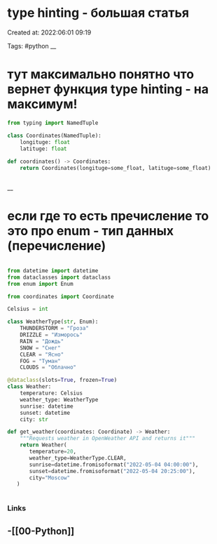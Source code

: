 # type hinting - большая статья

Created at: 2022:06:01 09:19

Tags: #python 
__ 

# тут максимально понятно что вернет функция type hinting - на максимум!
``` python 
from typing import NamedTuple

class Coordinates(NamedTuple):
	longituge: float
	latituge: float
	
def coordinates() -> Coordinates:
	return Coordinates(longituge=some_float, latituge=some_float)



```

__


# если где то есть пречисление то это про enum - тип данных (перечисление)

```python 

from datetime import datetime
from dataclasses import dataclass
from enum import Enum

from coordinates import Coordinate

Celsius = int

class WeatherType(str, Enum):
    THUNDERSTORM = "Гроза"
    DRIZZLE = "Изморось"
    RAIN = "Дождь"
    SNOW = "Снег"
    CLEAR = "Ясно"
    FOG = "Туман"
    CLOUDS = "Облачно"

@dataclass(slots=True, frozen=True)
class Weather:
    temperature: Celsius
    weather_type: WeatherType
    sunrise: datetime
    sunset: datetime
    city: str

def get_weather(coordinates: Coordinate) -> Weather:
    """Requests weather in OpenWeather API and returns it"""
    return Weather(
       temperature=20,
       weather_type=WeatherType.CLEAR,
       sunrise=datetime.fromisoformat("2022-05-04 04:00:00"),
       sunset=datetime.fromisoformat("2022-05-04 20:25:00"),
       city="Moscow"
   )



```

### Links
-[[00-Python]]
-